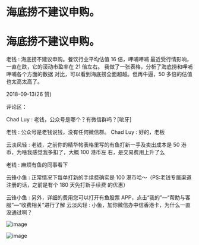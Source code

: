 # 海底捞不建议申购。

# 海底捞不建议申购。

老钱 : 海底捞不建议申购。餐饮行业平均估值 16 倍，呷哺呷哺 最近受行情影响，一直在跌，它的滚动市盈率在 21 倍左右。 我做了一张表格，分析了海底捞和呷哺呷哺各个方面的数据 对比，可以看到海底捞全面超越。但再牛逼，50 多倍的估值 也太高太高了。

2018-09-13(26 赞)

评论区：

Chad Luy : 老钱，公众号是哪个？有微信群吗？[呲牙]

老钱 : 公众号是老钱说钱，没有任何微信群。 Chad Luy : 好的，老板

云淡风轻 : 老钱，之前你的精华帖表格里写的有鱼打新一手及卖出成本是 50 港币，为啥我感觉我多扣了，大概 100 港币左 右，是交易费用上升了么

老钱 : 麻烦有鱼的同事看下

云锋小鱼 : 正常情况下每单打新的手续费确实是 100 港币哈～（PS:老钱专属渠道注册的话，之前是有个 180 天免打新手续费 的优惠）

云锋小鱼 : 另外，详细的费用您可以打开有鱼股票 APP，点击“我的”—“帮助与客服”—“收费相关”进行了解 云淡风轻 : 小鱼，加你微信办中信香港卡，为什么一直没通过啊？

![image](img/Image_442.png)

![image](img/Image_443.png)